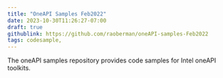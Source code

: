 ```yaml
---
title: "OneAPI Samples Feb2022"
date: 2023-10-30T11:26:27-07:00
draft: true
githublink: https://github.com/raoberman/oneAPI-samples-Feb2022
tags: codesample, 
---
```


The oneAPI samples repository provides code samples for Intel oneAPI toolkits.
